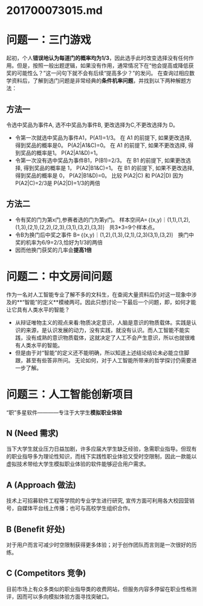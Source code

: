 # 201700073015.md
# 问题一：三门游戏
起初，个人**错误地认为每道门的概率均为1/3**，因此选手此时改变选择没有任何作用。但是，按照一般出题逻辑，如果没有作用，通常情况下在“他会提高或降低获奖的可能性么？”这一问句下就不会有后续“提高多少？”的发问。
在查询过相应数学资料后，了解到选门问题是非常经典的**条件机率问题**，并找到以下两种解题方法：
## 方法一
令选中奖品为事件A, 选不中奖品为事件B, 更改选择为C,不更改选择为 D。
* 令第一次就选中奖品为事件A1，P(A1)=1/3。
在 A1 的前提下, 如果更改选择, 得到奖品的概率是0。 P(A2|A1&C)=0。
在 A1 的前提下, 如果不更改选择, 得到奖品的概率是1。 P(A2|A1&D)=1。
* 令第一次没有选中奖品为事件B1，P(B1)=2/3。 
在 B1 的前提下, 如果更改选择, 得到奖品的概率是 1， P(A2|B1&C)=1。
在 B1 的前提下, 如果不更改选择, 得到奖品的概率是 0， P(A2|B1&D)=0。 
比较 P(A2|C) 和 P(A2|D) 
因为P(A2|C)=2/3是 P(A2|D)=1/3的两倍 
## 方法二
* 令有奖的门为第x门,参赛者选的门为第y门。
样本空间A=｛(x,y)｜(1,1),(1,2),(1,3),(2,1),(2,2),(2,3),(3,1),(3,2),(3,3)｝
共3*3=9个样本点。
* 令B为换门后中奖之事件
B=｛(x,y)｜(1,2),(1,3),(2,1),(2,3)(3,1),(3,2)｝
换门中奖的机率为6/9=2/3,恰好为1/3的两倍
* 因而他换门获奖的几率会**提高1倍**
# 问题二：中文房间问题
作为一名对人工智能专业了解不多的文科生，在查阅大量资料后仍对这一现象中涉及的**“智能”的定义**模棱两可。因此只想讨论一下最后一个问题，即，如何才能让它具有人类水平的智能？
* 从辩证唯物主义的观点来看:物质决定意识，人脑是意识的物质载体。实践是认识的来源，是认识发展的动力，没有实践，就没有认识。而人工智能不能实践，没有成熟的意识物质载体，这就决定了人工不会产生意识，所以也就很难有人类水平的智能。 
* 但是由于对“智能”的定义还不能明确，所以知道上述结论结论未必能立住脚跟，甚至有些答非所问。
无论如何，对于人工智能所带来的哲学探讨仍需要进一步了解。
# 问题三：人工智能创新项目
“职”多星软件————专注于大学生**模拟职业体验**
## N (Need 需求)
当下大学生就业压力日益加剧，许多应届大学生缺乏经验，急需职业指导。但现有的职业指导多为理论性知识，而线下实践性职业体验又受时空限制，因此一款能以虚拟技术带给大学生模拟职业体验的软件能够迎合用户需求。
## A (Approach 做法)
技术上可招募软件工程等学院的专业学生进行研究, 宣传方面可利用各大校园营销号，自媒体平台线上传播；也可与高校学生组织合作。
## B (Benefit  好处)  
对于用户而言可减少时空限制获得更多体验；对于创作团队而言则是一次很好的历练。
## C (Competitors 竞争) 
目前市场上有众多类似的职业指导类的收费网站，但服务内容多停留在职业性格测评，因而可以多向模拟体验方面寻找突破口。
